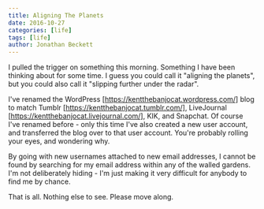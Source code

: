 ```yaml
---
title: Aligning The Planets
date: 2016-10-27
categories: [life]
tags: [life]
author: Jonathan Beckett
---
```


I pulled the trigger on something this morning. Something I have been thinking about for some time. I guess you could call it "aligning the planets", but you could also call it "slipping further under the radar".

I've renamed the WordPress [https://kentthebanjocat.wordpress.com/] blog to match Tumblr [https://kentthebanjocat.tumblr.com/], LiveJournal [https://kentthebanjocat.livejournal.com/], KIK, and Snapchat. Of course I've renamed before - only this time I've also created a new user account, and transferred the blog over to that user account. You're probably rolling your eyes, and wondering why.

By going with new usernames attached to new email addresses, I cannot be found by searching for my email address within any of the walled gardens. I'm not deliberately hiding - I'm just making it very difficult for anybody to find me by chance.

That is all. Nothing else to see. Please move along.